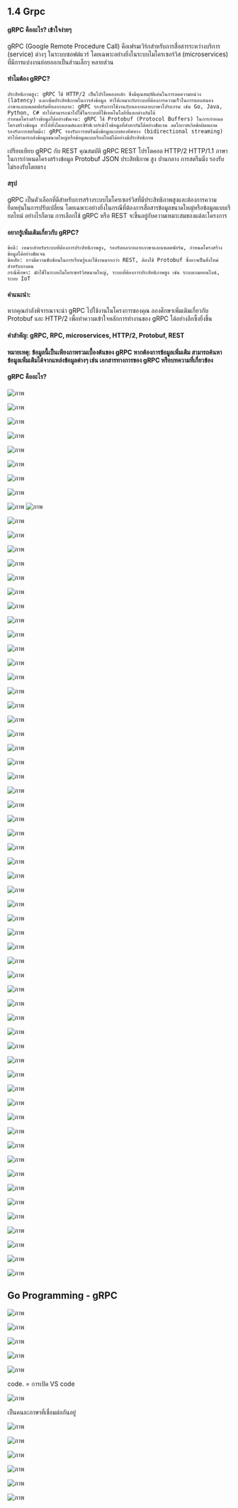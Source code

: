 ## 1.4  Grpc


####  gRPC คืออะไร? เข้าใจง่ายๆ

gRPC (Google Remote Procedure Call) คือเฟรมเวิร์กสำหรับการสื่อสารระหว่างบริการ (service) ต่างๆ ในระบบซอฟต์แวร์ โดยเฉพาะอย่างยิ่งในระบบไมโครเซอร์วิส (microservices) ที่มีการแบ่งงานย่อยออกเป็นส่วนเล็กๆ หลายส่วน

#### ทำไมต้อง gRPC?

    ประสิทธิภาพสูง: gRPC ใช้ HTTP/2 เป็นโปรโตคอลหลัก ซึ่งมีคุณสมบัติเด่นในการลดความหน่วง (latency) และเพิ่มประสิทธิภาพในการส่งข้อมูล ทำให้เหมาะกับระบบที่ต้องการความเร็วในการตอบสนอง
    ภาษาและแพลตฟอร์มที่หลากหลาย: gRPC รองรับการใช้งานกับหลากหลายภาษาโปรแกรม เช่น Go, Java, Python, C# ทำให้สามารถนำไปใช้ในระบบที่ใช้เทคโนโลยีที่แตกต่างกันได้
    กำหนดโครงสร้างข้อมูลได้อย่างชัดเจน: gRPC ใช้ Protobuf (Protocol Buffers) ในการกำหนดโครงสร้างข้อมูล ทำให้ทั้งไคลเอนต์และเซิร์ฟเวอร์เข้าใจข้อมูลที่ส่งหากันได้อย่างชัดเจน ลดโอกาสเกิดข้อผิดพลาด
    รองรับการสตรีมมิ่ง: gRPC รองรับการสตรีมมิ่งข้อมูลแบบสองทิศทาง (bidirectional streaming) ทำให้สามารถส่งข้อมูลขนาดใหญ่หรือข้อมูลแบบเรียลไทม์ได้อย่างมีประสิทธิภาพ

เปรียบเทียบ gRPC กับ REST
คุณสมบัติ	gRPC	REST
โปรโตคอล	HTTP/2	HTTP/1.1
ภาษาในการกำหนดโครงสร้างข้อมูล	Protobuf	JSON
ประสิทธิภาพ	สูง	ปานกลาง
การสตรีมมิ่ง	รองรับ	ไม่รองรับโดยตรง

#### สรุป

gRPC เป็นตัวเลือกที่ดีสำหรับการสร้างระบบไมโครเซอร์วิสที่มีประสิทธิภาพสูงและต้องการความยืดหยุ่นในการปรับเปลี่ยน โดยเฉพาะอย่างยิ่งในกรณีที่ต้องการสื่อสารข้อมูลขนาดใหญ่หรือข้อมูลแบบเรียลไทม์ อย่างไรก็ตาม การเลือกใช้ gRPC หรือ REST จะขึ้นอยู่กับความเหมาะสมของแต่ละโครงการ

#### อยากรู้เพิ่มเติมเกี่ยวกับ gRPC?

    ข้อดี: เหมาะสำหรับระบบที่ต้องการประสิทธิภาพสูง, รองรับหลากหลายภาษาและแพลตฟอร์ม, กำหนดโครงสร้างข้อมูลได้อย่างชัดเจน
    ข้อเสีย: อาจมีความซับซ้อนในการเรียนรู้และใช้งานมากกว่า REST, ต้องใช้ Protobuf ซึ่งอาจเป็นสิ่งใหม่สำหรับบางคน
    กรณีศึกษา: มักใช้ในระบบไมโครเซอร์วิสขนาดใหญ่, ระบบที่ต้องการประสิทธิภาพสูง เช่น ระบบเกมออนไลน์, ระบบ IoT

#### คำแนะนำ:

หากคุณกำลังพิจารณาจะนำ gRPC ไปใช้งานในโครงการของคุณ ลองศึกษาเพิ่มเติมเกี่ยวกับ Protobuf และ HTTP/2 เพื่อทำความเข้าใจหลักการทำงานของ gRPC ได้อย่างลึกซึ้งยิ่งขึ้น

#### คำสำคัญ: gRPC, RPC, microservices, HTTP/2, Protobuf, REST

#### หมายเหตุ: ข้อมูลนี้เป็นเพียงภาพรวมเบื้องต้นของ gRPC หากต้องการข้อมูลเพิ่มเติม สามารถค้นหาข้อมูลเพิ่มเติมได้จากแหล่งข้อมูลต่างๆ เช่น เอกสารทางการของ gRPC หรือบทความที่เกี่ยวข้อง


####  gRPC คืออะไร?

![ภาพ](https://github.com/user-attachments/assets/081a8ef6-d8ba-4d53-986f-bca76b4e1781)

![ภาพ](https://github.com/user-attachments/assets/4b90e3be-a925-458d-9635-899bbb0a3275)

![ภาพ](https://github.com/user-attachments/assets/4758ecc1-4d59-4ab8-88ae-4c1b1a45fa48)

![ภาพ](https://github.com/user-attachments/assets/ad49bde4-a179-44cd-afc1-7acfd52d9095)

![ภาพ](https://github.com/user-attachments/assets/fe1a3463-ced9-4193-8377-056677f57331)

![ภาพ](https://github.com/user-attachments/assets/5ef36141-f82d-48e3-b81b-cc32b17147c4)

![ภาพ](https://github.com/user-attachments/assets/f0ac22c4-38a8-48b4-a5f1-e229bdee618b)

![ภาพ](https://github.com/user-attachments/assets/357b3554-6b76-4931-b430-c6355d8cc054)

![ภาพ](https://github.com/user-attachments/assets/12f3484b-4cba-4401-956f-5fe84d85bc18)
![ภาพ](https://github.com/user-attachments/assets/0569c1e0-1660-47df-a222-ae2508c34b19)

![ภาพ](https://github.com/user-attachments/assets/b7fec208-5a48-45c4-b00e-c0f5a4f0b28d)

![ภาพ](https://github.com/user-attachments/assets/71bab603-1f25-4247-817a-929707191bf9)

![ภาพ](https://github.com/user-attachments/assets/9be9d599-bb98-4cc8-aae3-760eef48e298)

![ภาพ](https://github.com/user-attachments/assets/62d1c2ef-0c4c-4997-b20f-62e0e01b9afb)

![ภาพ](https://github.com/user-attachments/assets/7b7a0f39-03b3-4dab-997a-fa2312e38d53)

![ภาพ](https://github.com/user-attachments/assets/173e0aa0-c06b-4d4a-9e07-a4f14f4fd1e7)

![ภาพ](https://github.com/user-attachments/assets/bcf9f9b7-9e76-49ad-a260-61ffcf245e88)

![ภาพ](https://github.com/user-attachments/assets/cfa6866b-c8d5-4918-865c-9defc689fbe2)

![ภาพ](https://github.com/user-attachments/assets/0ada6508-2336-4a48-b0f0-7e9ac3184a67)


![ภาพ](https://github.com/user-attachments/assets/3ef474df-e403-4a53-a539-0b2506561b92)


![ภาพ](https://github.com/user-attachments/assets/880d2b39-6713-475b-99b1-805585555e70)



![ภาพ](https://github.com/user-attachments/assets/a75fb46a-7139-410b-9465-a10909655c40)


![ภาพ](https://github.com/user-attachments/assets/e669ffb7-5083-48e8-93c1-fb5204433514)


![ภาพ](https://github.com/user-attachments/assets/d4152433-5f39-42cb-aee4-5d62d614b8a4)


![ภาพ](https://github.com/user-attachments/assets/be194477-38b0-4af0-be29-8c1ee07a4978)



![ภาพ](https://github.com/user-attachments/assets/67fe1967-5c05-4f83-8caa-2b5cc2d594ae)


![ภาพ](https://github.com/user-attachments/assets/fdb760f6-3fdf-4b0f-87fe-1121cf29149e)



![ภาพ](https://github.com/user-attachments/assets/7940c791-bd00-4c12-8eb8-7a99abef3bc6)


![ภาพ](https://github.com/user-attachments/assets/82f40a60-a062-45e1-8321-4b01b51d5a4d)


![ภาพ](https://github.com/user-attachments/assets/f7b1879c-7c91-4d96-b23e-6f3a75e9dd0c)


![ภาพ](https://github.com/user-attachments/assets/42c8609b-7ba7-40ca-a7c3-4819b1116808)


![ภาพ](https://github.com/user-attachments/assets/cf1cef44-048f-48bb-81dc-c7d59ff19270)


![ภาพ](https://github.com/user-attachments/assets/d260d884-d98b-4d2f-b10b-c9b9b984cba9)


![ภาพ](https://github.com/user-attachments/assets/fbc3c531-20a0-4382-82de-f8469e2c79c8)


![ภาพ](https://github.com/user-attachments/assets/72b66962-9b15-409f-8937-6ab6f7ea3625)

![ภาพ](https://github.com/user-attachments/assets/53079980-8e9b-4975-89cf-0506c0100ece)


![ภาพ](https://github.com/user-attachments/assets/3a65e19a-88db-4cb0-bed7-2d01d71dd416)



![ภาพ](https://github.com/user-attachments/assets/781d6000-1bcf-4aeb-8264-4cf2b07be185)

![ภาพ](https://github.com/user-attachments/assets/f23ab98e-4c19-46cf-97ba-e28146bdc97c)


![ภาพ](https://github.com/user-attachments/assets/75425196-5d97-4eba-bb6d-84284b3345b9)


![ภาพ](https://github.com/user-attachments/assets/98f03069-7c3a-4c7b-bd87-88caaf20e08b)

![ภาพ](https://github.com/user-attachments/assets/5b256ad8-98ec-47b3-8de3-d134a5f8ae0b)


![ภาพ](https://github.com/user-attachments/assets/2a9004e4-fb2e-4a55-ad27-421941a6a9e8)


![ภาพ](https://github.com/user-attachments/assets/e3ec4fea-ea8e-4032-99ad-360545650070)


![ภาพ](https://github.com/user-attachments/assets/8cc32888-376b-446e-92f6-ebc4dea0ab19)


![ภาพ](https://github.com/user-attachments/assets/165ca0d1-df45-4b99-a589-c1445719859f)


![ภาพ](https://github.com/user-attachments/assets/619d7215-0629-4a83-8ffd-3693d3189a58)


![ภาพ](https://github.com/user-attachments/assets/9a4d555e-9325-4767-a7e5-544dea38363b)


![ภาพ](https://github.com/user-attachments/assets/0153d348-10a2-44f0-920c-28380f70568a)


![ภาพ](https://github.com/user-attachments/assets/6fe3fcd4-2a1e-4ddf-88c1-623bf3d1b8c9)


![ภาพ](https://github.com/user-attachments/assets/b0cd37c0-42a6-4101-b787-78f4b61d156f)



![ภาพ](https://github.com/user-attachments/assets/2ce14183-23de-4148-9274-3c74e7e35daa)


![ภาพ](https://github.com/user-attachments/assets/49c2e8e4-f482-4bc6-a7cf-956367b3960e)


![ภาพ](https://github.com/user-attachments/assets/4d9b579d-867d-4a96-beeb-c1b9ec3695c4)


![ภาพ](https://github.com/user-attachments/assets/8209649c-7e07-4114-9f21-39f8a1b9b45f)


![ภาพ](https://github.com/user-attachments/assets/22db4d20-2806-4afa-9d96-e6d4ccfd493c)


![ภาพ](https://github.com/user-attachments/assets/2dc977dd-2e8d-4418-8af3-45f84539c34e)



![ภาพ](https://github.com/user-attachments/assets/87b25b1b-cc6d-4c3e-996d-96256cdb5f56)


![ภาพ](https://github.com/user-attachments/assets/53b6866b-cdf1-4c3d-aec4-c27c9c378971)

![ภาพ](https://github.com/user-attachments/assets/68d10952-793e-4348-9ad8-e754a8f424ad)


![ภาพ](https://github.com/user-attachments/assets/e1e7ee7a-7c29-4899-bb4a-5b6b46280ab5)


![ภาพ](https://github.com/user-attachments/assets/1b997595-331d-4111-b420-4fcba4525948)


![ภาพ](https://github.com/user-attachments/assets/1c069a5d-6fe5-4eea-987e-bc0820aaaa6c)


![ภาพ](https://github.com/user-attachments/assets/656e973e-57db-494a-8803-7a17a66b633c)



## Go Programming - gRPC

![ภาพ](https://github.com/user-attachments/assets/7ac25f70-f4d1-4201-b414-8d5e1f4fe566)


![ภาพ](https://github.com/user-attachments/assets/626a1e0c-fc62-48f8-a3b7-ba6cdf74b2f5)


![ภาพ](https://github.com/user-attachments/assets/da61e1f9-1b26-4c65-bf31-32b03681ae10)


![ภาพ](https://github.com/user-attachments/assets/220f8471-0b72-4817-952f-adcb204ac95f)

![ภาพ](https://github.com/user-attachments/assets/c7b8abe8-c80e-44bd-a1d1-837a3f3b5222)

code. = การเปิด VS code 


![ภาพ](https://github.com/user-attachments/assets/ad77dde1-839e-41f6-b3b5-eab9970fb300)

เป็นคนละภาษาที่เชื่อมต่อกันอยู่


![ภาพ](https://github.com/user-attachments/assets/1c57e572-026a-4f49-b890-624aa37086c8)



![ภาพ](https://github.com/user-attachments/assets/93dac8bf-7107-4b54-851f-46dcec54fd2c)


![ภาพ](https://github.com/user-attachments/assets/4fc726a7-5d8b-4e2f-a6bf-bf4adac4ad78)


![ภาพ](https://github.com/user-attachments/assets/2b787e97-08c4-4076-a7f0-10db226a7d3f)


![ภาพ](https://github.com/user-attachments/assets/7d6a7cab-4b2d-4618-8b11-2468e8254ec3)


![ภาพ](https://github.com/user-attachments/assets/ccdc2a87-f770-4dc3-a0f8-c2324f6a27de)

























































































